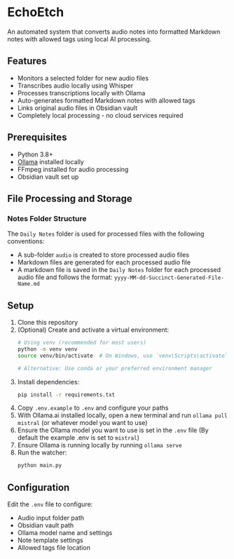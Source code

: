 # EchoEtch

An automated system that converts audio notes into formatted Markdown notes with allowed tags using local AI processing.

## Features

- Monitors a selected folder for new audio files
- Transcribes audio locally using Whisper
- Processes transcriptions locally with Ollama
- Auto-generates formatted Markdown notes with allowed tags
- Links original audio files in Obsidian vault
- Completely local processing - no cloud services required

## Prerequisites

- Python 3.8+
- [Ollama](https://ollama.ai/) installed locally
- FFmpeg installed for audio processing
- Obsidian vault set up

## File Processing and Storage

### Notes Folder Structure

The `Daily Notes` folder is used for processed files with the following conventions:

- A sub-folder `audio` is created to store processed audio files
- Markdown files are generated for each processed audio file
- A markdown file is saved in the `Daily Notes` folder for each processed audio file and follows the format: `yyyy-MM-dd-Succinct-Generated-File-Name.md`

## Setup

1. Clone this repository
2. (Optional) Create and activate a virtual environment:
   ```bash
   # Using venv (recommended for most users)
   python -m venv venv
   source venv/bin/activate  # On Windows, use `venv\Scripts\activate`
   
   # Alternative: Use conda or your preferred environment manager
   ```
3. Install dependencies:
   ```bash
   pip install -r requirements.txt
   ```
4. Copy `.env.example` to `.env` and configure your paths
5. With Ollama.ai installed locally, open a new terminal and run `ollama pull mistral` (or whatever model you want to use)
6. Ensure the Ollama model you want to use is set in the `.env` file (By default the example .env is set to `mistral`)
7. Ensure Ollama is running locally by running `ollama serve`
8. Run the watcher:
   ```bash
   python main.py
   ```
## Configuration

Edit the `.env` file to configure:
- Audio input folder path
- Obsidian vault path
- Ollama model name and settings
- Note template settings
- Allowed tags file location

